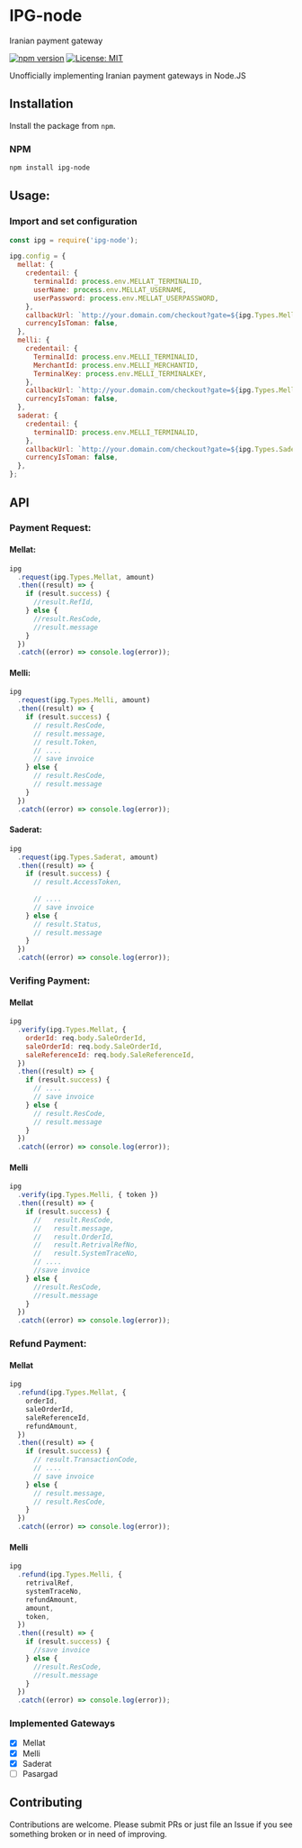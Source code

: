 # IPG-node

Iranian payment gateway

[![npm version](https://badge.fury.io/js/ipg-node.svg)](https://badge.fury.io/js/ipg-node)
[![License: MIT](https://img.shields.io/badge/License-MIT-yellow.svg)](https://opensource.org/licenses/MIT)

Unofficially implementing Iranian payment gateways in Node.JS

## Installation

Install the package from `npm`.

### NPM

```bash
npm install ipg-node
```

## Usage:

### Import and set configuration

```javascript
const ipg = require('ipg-node');

ipg.config = {
  mellat: {
    credentail: {
      terminalId: process.env.MELLAT_TERMINALID,
      userName: process.env.MELLAT_USERNAME,
      userPassword: process.env.MELLAT_USERPASSWORD,
    },
    callbackUrl: `http://your.domain.com/checkout?gate=${ipg.Types.Mellat}`,
    currencyIsToman: false,
  },
  melli: {
    credentail: {
      TerminalId: process.env.MELLI_TERMINALID,
      MerchantId: process.env.MELLI_MERCHANTID,
      TerminalKey: process.env.MELLI_TERMINALKEY,
    },
    callbackUrl: `http://your.domain.com/checkout?gate=${ipg.Types.Melli}`,
    currencyIsToman: false,
  },
  saderat: {
    credentail: {
      terminalID: process.env.MELLI_TERMINALID,
    },
    callbackUrl: `http://your.domain.com/checkout?gate=${ipg.Types.Saderat}`,
    currencyIsToman: false,
  },
};
```

## API

### Payment Request:

#### Mellat:

```javascript
ipg
  .request(ipg.Types.Mellat, amount)
  .then((result) => {
    if (result.success) {
      //result.RefId,
    } else {
      //result.ResCode,
      //result.message
    }
  })
  .catch((error) => console.log(error));
```

#### Melli:

```javascript
ipg
  .request(ipg.Types.Melli, amount)
  .then((result) => {
    if (result.success) {
      // result.ResCode,
      // result.message,
      // result.Token,
      // ....
      // save invoice
    } else {
      // result.ResCode,
      // result.message
    }
  })
  .catch((error) => console.log(error));
```
#### Saderat:

```javascript
ipg
  .request(ipg.Types.Saderat, amount)
  .then((result) => {
    if (result.success) {
      // result.AccessToken,
      
      // ....
      // save invoice
    } else {
      // result.Status,
      // result.message
    }
  })
  .catch((error) => console.log(error));
```

### Verifing Payment:

#### Mellat

```javascript
ipg
  .verify(ipg.Types.Mellat, {
    orderId: req.body.SaleOrderId,
    saleOrderId: req.body.SaleOrderId,
    saleReferenceId: req.body.SaleReferenceId,
  })
  .then((result) => {
    if (result.success) {
      // ....
      // save invoice
    } else {
      // result.ResCode,
      // result.message
    }
  })
  .catch((error) => console.log(error));
```

#### Melli

```javascript
ipg
  .verify(ipg.Types.Melli, { token })
  .then((result) => {
    if (result.success) {
      //   result.ResCode,
      //   result.message,
      //   result.OrderId,
      //   result.RetrivalRefNo,
      //   result.SystemTraceNo,
      // ....
      //save invoice
    } else {
      //result.ResCode,
      //result.message
    }
  })
  .catch((error) => console.log(error));
```

### Refund Payment:

#### Mellat

```javascript
ipg
  .refund(ipg.Types.Mellat, {
    orderId,
    saleOrderId,
    saleReferenceId,
    refundAmount,
  })
  .then((result) => {
    if (result.success) {
      // result.TransactionCode,
      // ....
      // save invoice
    } else {
      // result.message,
      // result.ResCode,
    }
  })
  .catch((error) => console.log(error));
```

#### Melli

```javascript
ipg
  .refund(ipg.Types.Melli, {
    retrivalRef,
    systemTraceNo,
    refundAmount,
    amount,
    token,
  })
  .then((result) => {
    if (result.success) {
      //save invoice
    } else {
      //result.ResCode,
      //result.message
    }
  })
  .catch((error) => console.log(error));
```

### Implemented Gateways 

- [x] Mellat
- [x] Melli
- [x] Saderat
- [ ] Pasargad

## Contributing

Contributions are welcome. Please submit PRs or just file an Issue if you see something broken or in need of improving.
